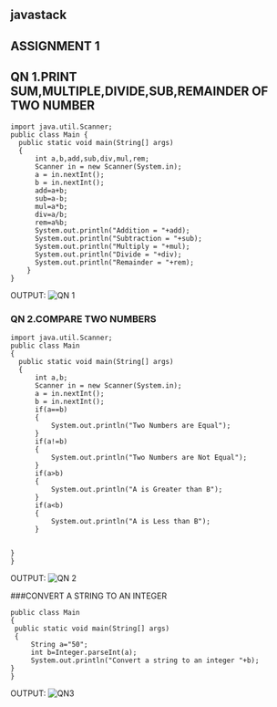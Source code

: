 ## javastack
## ASSIGNMENT 1
## QN 1.PRINT SUM,MULTIPLE,DIVIDE,SUB,REMAINDER OF TWO NUMBER
  ```
  import java.util.Scanner;
public class Main {
    public static void main(String[] args)
    {
        int a,b,add,sub,div,mul,rem;
        Scanner in = new Scanner(System.in);
        a = in.nextInt();
        b = in.nextInt();
        add=a+b;
        sub=a-b;
        mul=a*b;
        div=a/b;
        rem=a%b;
        System.out.println("Addition = "+add);
        System.out.println("Subtraction = "+sub);
        System.out.println("Multiply = "+mul);
        System.out.println("Divide = "+div);
        System.out.println("Remainder = "+rem);
    }
}
```
OUTPUT:
![QN 1](https://user-images.githubusercontent.com/123354092/224596507-9e0b1047-ffaa-4f17-96f3-fec47293cc26.PNG)

### QN 2.COMPARE TWO NUMBERS
  ```
  import java.util.Scanner;
public class Main 
{
    public static void main(String[] args)
    {
        int a,b;
        Scanner in = new Scanner(System.in);
        a = in.nextInt();
        b = in.nextInt();
        if(a==b)
        {
            System.out.println("Two Numbers are Equal");
        }
        if(a!=b)
        {
            System.out.println("Two Numbers are Not Equal");
        }
        if(a>b)
        {
            System.out.println("A is Greater than B");
        }
        if(a<b)
        {
            System.out.println("A is Less than B");
        }
        

}
}
 ```
OUTPUT:
![QN 2](https://user-images.githubusercontent.com/123354092/224597040-f6f05392-7c83-45d4-a6bc-4bce08cbac7f.PNG)

###CONVERT A STRING TO AN INTEGER
   ```
   public class Main 
{
    public static void main(String[] args)
    {
        String a="50";
        int b=Integer.parseInt(a);
        System.out.println("Convert a string to an integer "+b);
}
}
   ```
   OUTPUT:
   ![QN3](https://user-images.githubusercontent.com/123354092/224598171-a41ff026-5383-489b-a793-1ec4b19179c9.PNG)





